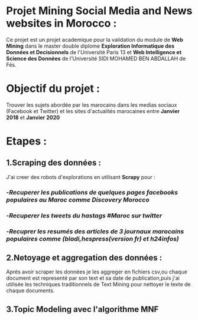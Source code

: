 # Projet Mining Social Media and News websites in Morocco :
Ce projet est un projet academique pour la validation du module de **Web Mining** dans le master double diplome **Exploration Informatique des Données et Decisionnels** de l'Université Paris 13 et  **Web Intelligence et Science des Données** de l'Université SIDI MOHAMED BEN ABDALLAH  de Fés.

# Objectif du projet :
Trouver les sujets abordée par les marocains dans les medias sociaux (Facebook et Twitter) et les sites d'actualités marocaines entre **Janvier 2018** et **Janvier 2020**

# Etapes :

## 1.Scraping des données :
J'ai creer des robots d'explorations en utilisant **Scrapy** pour :
### -*Recuperer les publications de quelques pages facebooks populaires au Maroc comme *Discovery Morocco**
### -*Recuperer les tweets du hastags *#Maroc* sur twitter*
### -*Recuprer les resumés des articles de 3 journaux marocains populaires comme (bladi,hespress(version fr) et h24infos)*

## 2.Netoyage et aggregation des données :
Aprés avoir scraper les données je les aggreger en fichiers csv,ou chaque document est representé par son text et sa date de publication,puis j'ai utilisée les techniques traditionnels de Text Mining pour nettoyer le texte de chaque documents.

## 3.Topic Modeling avec l'algorithme MNF



